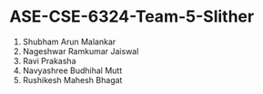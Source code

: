 # ASE-CSE-6324-Team-5-Slither

1. Shubham Arun Malankar<br>
2. Nageshwar Ramkumar Jaiswal<br>
3. Ravi Prakasha<br>
4. Navyashree Budhihal Mutt<br>
5. Rushikesh Mahesh Bhagat<br>
